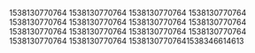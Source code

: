 1538130770764
1538130770764
1538130770764
1538130770764
1538130770764
1538130770764
1538130770764
1538130770764
1538130770764
1538130770764
1538130770764
1538130770764
1538130770764
1538130770764
15381307707641538346614613